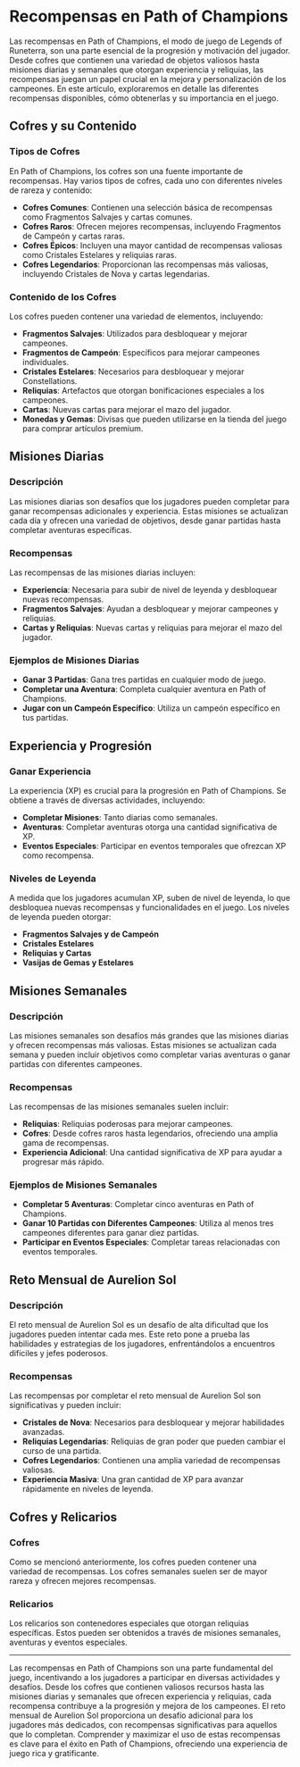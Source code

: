 # Recompensas en Path of Champions

Las recompensas en Path of Champions, el modo de juego de Legends of Runeterra, son una parte esencial de la progresión y motivación del jugador. Desde cofres que contienen una variedad de objetos valiosos hasta misiones diarias y semanales que otorgan experiencia y reliquias, las recompensas juegan un papel crucial en la mejora y personalización de los campeones. En este artículo, exploraremos en detalle las diferentes recompensas disponibles, cómo obtenerlas y su importancia en el juego.

## Cofres y su Contenido

### Tipos de Cofres

En Path of Champions, los cofres son una fuente importante de recompensas. Hay varios tipos de cofres, cada uno con diferentes niveles de rareza y contenido:

- **Cofres Comunes**: Contienen una selección básica de recompensas como Fragmentos Salvajes y cartas comunes.
- **Cofres Raros**: Ofrecen mejores recompensas, incluyendo Fragmentos de Campeón y cartas raras.
- **Cofres Épicos**: Incluyen una mayor cantidad de recompensas valiosas como Cristales Estelares y reliquias raras.
- **Cofres Legendarios**: Proporcionan las recompensas más valiosas, incluyendo Cristales de Nova y cartas legendarias.

### Contenido de los Cofres

Los cofres pueden contener una variedad de elementos, incluyendo:

- **Fragmentos Salvajes**: Utilizados para desbloquear y mejorar campeones.
- **Fragmentos de Campeón**: Específicos para mejorar campeones individuales.
- **Cristales Estelares**: Necesarios para desbloquear y mejorar Constellations.
- **Reliquias**: Artefactos que otorgan bonificaciones especiales a los campeones.
- **Cartas**: Nuevas cartas para mejorar el mazo del jugador.
- **Monedas y Gemas**: Divisas que pueden utilizarse en la tienda del juego para comprar artículos premium.

## Misiones Diarias

### Descripción

Las misiones diarias son desafíos que los jugadores pueden completar para ganar recompensas adicionales y experiencia. Estas misiones se actualizan cada día y ofrecen una variedad de objetivos, desde ganar partidas hasta completar aventuras específicas.

### Recompensas

Las recompensas de las misiones diarias incluyen:

- **Experiencia**: Necesaria para subir de nivel de leyenda y desbloquear nuevas recompensas.
- **Fragmentos Salvajes**: Ayudan a desbloquear y mejorar campeones y reliquias.
- **Cartas y Reliquias**: Nuevas cartas y reliquias para mejorar el mazo del jugador.

### Ejemplos de Misiones Diarias

- **Ganar 3 Partidas**: Gana tres partidas en cualquier modo de juego.
- **Completar una Aventura**: Completa cualquier aventura en Path of Champions.
- **Jugar con un Campeón Específico**: Utiliza un campeón específico en tus partidas.

## Experiencia y Progresión

### Ganar Experiencia

La experiencia (XP) es crucial para la progresión en Path of Champions. Se obtiene a través de diversas actividades, incluyendo:

- **Completar Misiones**: Tanto diarias como semanales.
- **Aventuras**: Completar aventuras otorga una cantidad significativa de XP.
- **Eventos Especiales**: Participar en eventos temporales que ofrezcan XP como recompensa.

### Niveles de Leyenda

A medida que los jugadores acumulan XP, suben de nivel de leyenda, lo que desbloquea nuevas recompensas y funcionalidades en el juego. Los niveles de leyenda pueden otorgar:

- **Fragmentos Salvajes y de Campeón**
- **Cristales Estelares**
- **Reliquias y Cartas**
- **Vasijas de Gemas y Estelares**

## Misiones Semanales

### Descripción

Las misiones semanales son desafíos más grandes que las misiones diarias y ofrecen recompensas más valiosas. Estas misiones se actualizan cada semana y pueden incluir objetivos como completar varias aventuras o ganar partidas con diferentes campeones.

### Recompensas

Las recompensas de las misiones semanales suelen incluir:

- **Reliquias**: Reliquias poderosas para mejorar campeones.
- **Cofres**: Desde cofres raros hasta legendarios, ofreciendo una amplia gama de recompensas.
- **Experiencia Adicional**: Una cantidad significativa de XP para ayudar a progresar más rápido.

### Ejemplos de Misiones Semanales

- **Completar 5 Aventuras**: Completar cinco aventuras en Path of Champions.
- **Ganar 10 Partidas con Diferentes Campeones**: Utiliza al menos tres campeones diferentes para ganar diez partidas.
- **Participar en Eventos Especiales**: Completar tareas relacionadas con eventos temporales.

## Reto Mensual de Aurelion Sol

### Descripción

El reto mensual de Aurelion Sol es un desafío de alta dificultad que los jugadores pueden intentar cada mes. Este reto pone a prueba las habilidades y estrategias de los jugadores, enfrentándolos a encuentros difíciles y jefes poderosos.

### Recompensas

Las recompensas por completar el reto mensual de Aurelion Sol son significativas y pueden incluir:

- **Cristales de Nova**: Necesarios para desbloquear y mejorar habilidades avanzadas.
- **Reliquias Legendarias**: Reliquias de gran poder que pueden cambiar el curso de una partida.
- **Cofres Legendarios**: Contienen una amplia variedad de recompensas valiosas.
- **Experiencia Masiva**: Una gran cantidad de XP para avanzar rápidamente en niveles de leyenda.

## Cofres y Relicarios

### Cofres

Como se mencionó anteriormente, los cofres pueden contener una variedad de recompensas. Los cofres semanales suelen ser de mayor rareza y ofrecen mejores recompensas.

### Relicarios

Los relicarios son contenedores especiales que otorgan reliquias específicas. Estos pueden ser obtenidos a través de misiones semanales, aventuras y eventos especiales.

---

Las recompensas en Path of Champions son una parte fundamental del juego, incentivando a los jugadores a participar en diversas actividades y desafíos. Desde los cofres que contienen valiosos recursos hasta las misiones diarias y semanales que ofrecen experiencia y reliquias, cada recompensa contribuye a la progresión y mejora de los campeones. El reto mensual de Aurelion Sol proporciona un desafío adicional para los jugadores más dedicados, con recompensas significativas para aquellos que lo completan. Comprender y maximizar el uso de estas recompensas es clave para el éxito en Path of Champions, ofreciendo una experiencia de juego rica y gratificante.